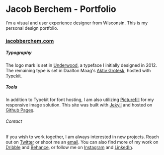 # Jacob Berchem - Portfolio

I'm a visual and user experience designer from Wisconsin. This is my personal design portfolio.
### [jacobberchem.com](http://jacobberchem.com/)

##### Typography
The logo mark is set in [Underwood](http://jacobberchem.com/portfolio/underwood/), a typeface I initially designed in 2012.
The remaining type is set in Daalton Maag's [Aktiv Grotesk](https://www.daltonmaag.com/library/aktiv-grotesk_), hosted with [Typekit](https://typekit.com/fonts/aktiv-grotesk-std).

##### Tools
In addition to Typekit for font hosting, I am also utilizing [Picturefill](https://scottjehl.github.io/picturefill/) for my responsive image solution. This site was built with [Jekyll](http://jekyllrb.com/) and hosted on [Github Pages](https://pages.github.com/).

###### Contact
If you wish to work together, I am always interested in new projects. Reach out on [Twitter](https://twitter.com/jakeberk) or shoot me an [email](mailto:jacob.berchem@gmail.com). You can also find more of my work on [Dribble](https://dribbble.com/jakeberk) and [Behance](https://www.behance.net/jakeberk), or follow me on [Instagram](https://www.instagram.com/jakeberk/) and [LinkedIn](https://www.linkedin.com/in/jakeberk).
